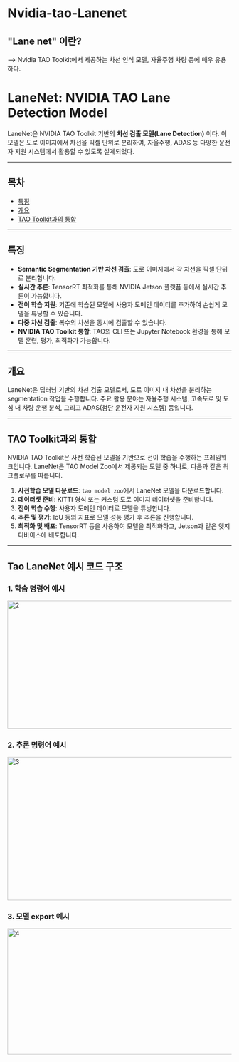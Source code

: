 # Nvidia-tao-Lanenet
## "Lane net" 이란?
--> Nvidia TAO Toolkit에서 제공하는 차선 인식 모델, 자율주행 차량 등에 매우 유용하다.
# LaneNet: NVIDIA TAO Lane Detection Model

LaneNet은 NVIDIA TAO Toolkit 기반의 **차선 검출 모델(Lane Detection)** 이다. 이 모델은 도로 이미지에서 차선을 픽셀 단위로 분리하여, 자율주행, ADAS 등 다양한 운전자 지원 시스템에서 활용할 수 있도록 설계되었다.

---

## 목차

- [특징](#%ED%8A%B9%EC%A7%95)
- [개요](#%EA%B0%9C%EC%9A%94)
- [TAO Toolkit과의 통합](#tao-toolkit%EC%99%80%EC%9D%98-%ED%86%B5%ED%95%A9)

---

## 특징

- **Semantic Segmentation 기반 차선 검출**: 도로 이미지에서 각 차선을 픽셀 단위로 분리합니다.
- **실시간 추론**: TensorRT 최적화를 통해 NVIDIA Jetson 플랫폼 등에서 실시간 추론이 가능합니다.
- **전이 학습 지원**: 기존에 학습된 모델에 사용자 도메인 데이터를 추가하여 손쉽게 모델을 튜닝할 수 있습니다.
- **다중 차선 검출**: 복수의 차선을 동시에 검출할 수 있습니다.
- **NVIDIA TAO Toolkit 통합**: TAO의 CLI 또는 Jupyter Notebook 환경을 통해 모델 훈련, 평가, 최적화가 가능합니다.

---

## 개요

LaneNet은 딥러닝 기반의 차선 검출 모델로서, 도로 이미지 내 차선을 분리하는 segmentation 작업을 수행합니다. 주요 활용 분야는 자율주행 시스템, 고속도로 및 도심 내 차량 운행 분석, 그리고 ADAS(첨단 운전자 지원 시스템) 등입니다.

---

## TAO Toolkit과의 통합

NVIDIA TAO Toolkit은 사전 학습된 모델을 기반으로 전이 학습을 수행하는 프레임워크입니다. LaneNet은 TAO Model Zoo에서 제공되는 모델 중 하나로, 다음과 같은 워크플로우를 따릅니다.

1. **사전학습 모델 다운로드**: `tao model zoo`에서 LaneNet 모델을 다운로드합니다.
2. **데이터셋 준비**: KITTI 형식 또는 커스텀 도로 이미지 데이터셋을 준비합니다.
3. **전이 학습 수행**: 사용자 도메인 데이터로 모델을 튜닝합니다.
4. **추론 및 평가**: IoU 등의 지표로 모델 성능 평가 후 추론을 진행합니다.
5. **최적화 및 배포**: TensorRT 등을 사용하여 모델을 최적화하고, Jetson과 같은 엣지 디바이스에 배포합니다.

---
## Tao LaneNet 예시 코드 구조 

### 1. 학습 명령어 예시 
<img width="1016" height="288" alt="2" src="https://github.com/user-attachments/assets/bf2f4da3-cb9b-4df2-93a5-1f508c594c7e" />

### 2. 추론 명령어 예시
<img width="802" height="322" alt="3" src="https://github.com/user-attachments/assets/b835c2a7-4ce2-40a1-8d66-78cefb2e4f8d" />

### 3. 모델 export 예시
<img width="822" height="283" alt="4" src="https://github.com/user-attachments/assets/0efd9c11-7043-4e6c-911b-b22fa5294d28" />



